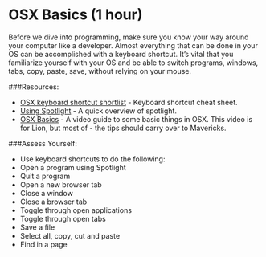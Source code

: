 # OSX Basics (1 hour)

Before we dive into programming, make sure you know your way around your computer like a developer.  Almost everything that can be done in your OS can be accomplished with a keyboard shortcut. It’s vital that you familiarize yourself with your OS and be able to switch programs, windows, tabs, copy, paste, save, without relying on your mouse.

###Resources:

- [OSX keyboard shortcut shortlist](http://edge-cache.lifehacker.com/lifehacker/lh_mac_shortcuts_update.pdf) - Keyboard shortcut cheat sheet.
- [Using Spotlight](http://support.apple.com/kb/HT2531) - A quick overview of spotlight.
- [OSX Basics](https://www.youtube.com/watch?v=1Stw9jAIu2M) - A video guide to some basic things in OSX. This video is for Lion, but most of - the tips should carry over to Mavericks.

###Assess Yourself:

- Use keyboard shortcuts to do the following:
- Open a program using Spotlight
- Quit a program
- Open a new browser tab
- Close a window
- Close a browser tab
- Toggle through open applications
- Toggle through open tabs
- Save a file
- Select all, copy, cut and paste
- Find in a page

